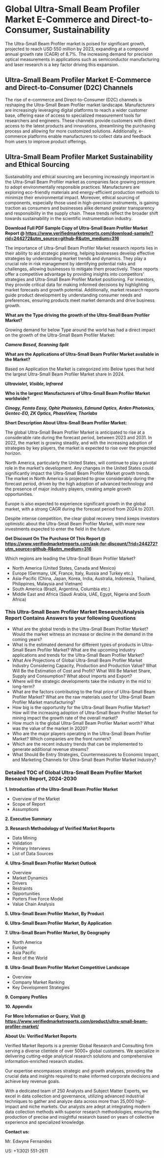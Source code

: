 <h1>Global Ultra-Small Beam Profiler Market E-Commerce and Direct-to-Consumer, Sustainability</h1><p class=""><p>The Ultra-Small Beam Profiler market is poised for significant growth, projected to reach USD 550 million by 2023, expanding at a compound annual growth rate (CAGR) of 8.7%. The increasing demand for precision optical measurements in applications such as semiconductor manufacturing and laser research is a key factor driving this expansion.</p><h2>Ultra-Small Beam Profiler Market E-Commerce and Direct-to-Consumer (D2C) Channels</h2><p>The rise of e-commerce and Direct-to-Consumer (D2C) channels is reshaping the Ultra-Small Beam Profiler market landscape. Manufacturers are increasingly leveraging digital platforms to reach a wider customer base, offering ease of access to specialized measurement tools for researchers and engineers. These channels provide customers with direct access to the latest products and innovations, streamlining the purchasing process and allowing for more customized solutions. Additionally, e-commerce platforms enable manufacturers to collect data and feedback from users to improve product offerings.</p><h2>Ultra-Small Beam Profiler Market Sustainability and Ethical Sourcing</h2><p>Sustainability and ethical sourcing are becoming increasingly important in the Ultra-Small Beam Profiler market as companies face growing pressure to adopt environmentally responsible practices. Manufacturers are exploring eco-friendly materials and energy-efficient production methods to minimize their environmental impact. Moreover, ethical sourcing of components, especially those used in high-precision instruments, is gaining traction as consumers and businesses alike demand greater transparency and responsibility in the supply chain. These trends reflect the broader shift towards sustainability in the scientific instrumentation industry.</p></p><p class=""><strong>Download Full PDF Sample Copy of Ultra-Small Beam Profiler Market Report @ <a href="https://www.verifiedmarketreports.com/download-sample/?rid=244272&utm_source=github-R&utm_medium=316" target="_blank">https://www.verifiedmarketreports.com/download-sample/?rid=244272&utm_source=github-R&utm_medium=316</a></strong></p><p>The importance of&nbsp;Ultra-Small Beam Profiler Market research reports lies in their ability to aid strategic planning, helping businesses develop effective strategies by understanding market trends and dynamics. They play a crucial role in risk management by identifying potential risks and challenges, allowing businesses to mitigate them proactively. These reports offer a competitive advantage by providing insights into competitors' strategies and Ultra-Small Beam Profiler Market positioning. For investors, they provide critical data for making informed decisions by highlighting market forecasts and growth potential. Additionally, market research reports guide product development by understanding consumer needs and preferences, ensuring products meet market demands and drive business growth.</p><p><strong>What are the&nbsp;Type driving the growth of the Ultra-Small Beam Profiler Market?</strong></p><p id="" class="">Growing demand for below Type around the world has had a direct impact on the growth of the Ultra-Small Beam Profiler Market:</p><p class=""><em><strong>Camera Based, Scanning Split</strong></em></p><p class=""><strong>What are the&nbsp;Applications&nbsp;of Ultra-Small Beam Profiler Market available in the Market?</strong></p><p id="" class="">Based on Application the Market is categorized into Below types that held the largest Ultra-Small Beam Profiler Market share In 2024.</p><p class=""><em><strong>Ultraviolet, Visible, Infrared</strong></em></p><p class=""><strong>Who is the largest Manufacturers of Ultra-Small Beam Profiler Market worldwide?</strong></p><p><em><strong>Cinogy, Femto Easy, Ophir Photonics, Edmund Optics, Arden Photonics, Gentec-EO, ZK Optics, PhaseView, Thorlabs</strong></em></p><p id="" class=""><strong>Short Description About Ultra-Small Beam Profiler Market:</strong></p><p>The global Ultra-Small Beam Profiler Market is anticipated to rise at a considerable rate during the forecast period, between 2023 and 2031. In 2022, the market is growing steadily, and with the increasing adoption of strategies by key players, the market is expected to rise over the projected horizon.</p><p>North America, particularly the United States, will continue to play a pivotal role in the market's development. Any changes in the United States could significantly impact the Ultra-Small Beam Profiler Market growth trends. The market in North America is projected to grow considerably during the forecast period, driven by the high adoption of advanced technology and the presence of major industry players, creating ample growth opportunities.</p><p>Europe is also expected to experience significant growth in the global market, with a strong CAGR during the forecast period from 2024 to 2031.</p><p>Despite intense competition, the clear global recovery trend keeps investors optimistic about the Ultra-Small Beam Profiler Market, with more new investments expected to enter the field in the future.</p><p id="" class=""><strong>Get Discount On The Purchase Of This Report @ <a href="https://www.verifiedmarketreports.com/ask-for-discount/?rid=244272?utm_source=github-R&utm_medium=316" target="_blank">https://www.verifiedmarketreports.com/ask-for-discount/?rid=244272?utm_source=github-R&utm_medium=316</a></strong></p><p class="">Which regions are leading the Ultra-Small Beam Profiler Market?</p><ul><li>North America (United States, Canada and Mexico)</li><li>Europe (Germany, UK, France, Italy, Russia and Turkey etc.)</li><li>Asia-Pacific (China, Japan, Korea, India, Australia, Indonesia, Thailand, Philippines, Malaysia and Vietnam)</li><li>South America (Brazil, Argentina, Columbia etc.)</li><li>Middle East and Africa (Saudi Arabia, UAE, Egypt, Nigeria and South Africa)</li></ul><h3 id="" class="">This Ultra-Small Beam Profiler Market Research/Analysis Report Contains Answers to your following Questions</h3><ul><li>What are the global trends in the Ultra-Small Beam Profiler Market? Would the market witness an increase or decline in the demand in the coming years?</li><li>What is the estimated demand for different types of products in Ultra-Small Beam Profiler Market? What are the upcoming industry applications and trends for the Ultra-Small Beam Profiler Market?</li><li>What Are Projections of Global Ultra-Small Beam Profiler Market Industry Considering Capacity, Production and Production Value? What Will Be the Estimation of Cost and Profit? What Will Be Market Share, Supply and Consumption? What about imports and Export?</li><li>Where will the strategic developments take the industry in the mid to long-term?</li><li>What are the factors contributing to the final price of Ultra-Small Beam Profiler Market? What are the raw materials used for Ultra-Small Beam Profiler Market manufacturing?</li><li>How big is the opportunity for the Ultra-Small Beam Profiler Market? How will the increasing adoption of Ultra-Small Beam Profiler Market for mining impact the growth rate of the overall market?</li><li>How much is the global Ultra-Small Beam Profiler Market worth? What was the value of the market In 2020?</li><li>Who are the major players operating in the Ultra-Small Beam Profiler Market? Which companies are the front runners?</li><li>Which are the recent industry trends that can be implemented to generate additional revenue streams?</li><li>What Should Be Entry Strategies, Countermeasures to Economic Impact, and Marketing Channels for Ultra-Small Beam Profiler Market Industry?</li></ul><h3 id="" class="">Detailed TOC of Global Ultra-Small Beam Profiler Market Research Report, 2024-2030</h3><p id="" class=""><strong>1. Introduction of the Ultra-Small Beam Profiler Market</strong></p><ul><li>Overview of the Market</li><li>Scope of Report</li><li>Assumptions</li></ul><p id="" class=""><strong>2. Executive Summary</strong></p><p id="" class=""><strong>3. Research Methodology of Verified Market Reports</strong></p><ul><li>Data Mining</li><li>Validation</li><li>Primary Interviews</li><li>List of Data Sources</li></ul><p id="" class=""><strong>4. Ultra-Small Beam Profiler Market Outlook</strong></p><ul><li>Overview</li><li>Market Dynamics</li><li>Drivers</li><li>Restraints</li><li>Opportunities</li><li>Porters Five Force Model</li><li>Value Chain Analysis</li></ul><p id="" class=""><strong>5. Ultra-Small Beam Profiler Market, By Product</strong></p><p id="" class=""><strong>6. Ultra-Small Beam Profiler Market, By Application</strong></p><p id="" class=""><strong>7. Ultra-Small Beam Profiler Market, By Geography</strong></p><ul><li>North America</li><li>Europe</li><li>Asia Pacific</li><li>Rest of the World</li></ul><p id="" class=""><strong>8. Ultra-Small Beam Profiler Market Competitive Landscape</strong></p><ul><li>Overview</li><li>Company Market Ranking</li><li>Key Development Strategies</li></ul><p id="" class=""><strong>9. Company Profiles</strong></p><p id="" class=""><strong>10. Appendix</strong></p><p id="" class=""><strong>For More Information or Query, Visit @ <a href="https://www.verifiedmarketreports.com/product/ultra-small-beam-profiler-market/" target="_blank">https://www.verifiedmarketreports.com/product/ultra-small-beam-profiler-market/</a></strong></p><p id="" class=""><strong>About Us: Verified Market Reports</strong></p><p id="" class="">Verified Market Reports is a premier Global Research and Consulting firm serving a diverse clientele of over 5000+ global customers. We specialize in delivering cutting-edge analytical research solutions and comprehensive information-enriched research studies.</p><p id="" class="">Our expertise encompasses strategic and growth analyses, providing the crucial data and insights required to make informed corporate decisions and achieve key revenue goals.</p><p id="" class="">With a dedicated team of 250 Analysts and Subject Matter Experts, we excel in data collection and governance, utilizing advanced industrial techniques to gather and analyze data across more than 25,000 high-impact and niche markets. Our analysts are adept at integrating modern data collection methods with superior research methodologies, ensuring the production of precise and insightful research based on years of collective experience and specialized knowledge.</p><p id="" class=""><strong>Contact us:</strong></p><p id="" class="">Mr. Edwyne Fernandes</p><p id="" class="">US: +1(302) 551-2611</p>